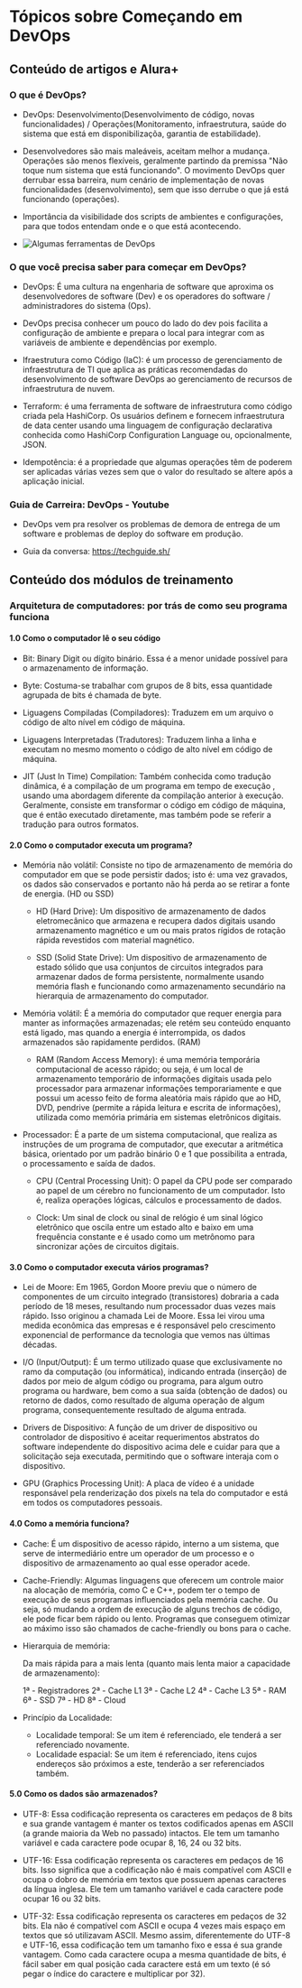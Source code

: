 # Tópicos sobre Começando em DevOps

## Conteúdo de artigos e Alura+

### O que é DevOps?

- DevOps: Desenvolvimento(Desenvolvimento de código, novas funcionalidades) / Operações(Monitoramento, infraestrutura, saúde do sistema que está em disponibilizaçõa, garantia de estabilidade).

- Desenvolvedores são mais maleáveis, aceitam melhor a mudança. Operações são menos flexíveis, geralmente partindo da premissa "Não toque num sistema que está funcionando". O movimento DevOps quer derrubar essa barreira, num cenário de implementação de novas funcionalidades (desenvolvimento), sem que isso derrube o que já está funcionando (operações).

- Importância da visibilidade dos scripts de ambientes e configurações, para que todos entendam onde e o que está acontecendo.

- ![Algumas ferramentas de DevOps](/Anexos/img/ferramentasDevOps.png)

### O que você precisa saber para começar em DevOps?

- DevOps: É uma cultura na engenharia de software que aproxima os desenvolvedores de software (Dev) e os operadores do software / administradores do sistema (Ops).

- DevOps precisa conhecer um pouco do lado do dev pois facilita a configuração de ambiente e prepara o local para integrar com as variáveis de ambiente e dependências por exemplo.

- Ifraestrutura como Código (IaC): é um processo de gerenciamento de infraestrutura de TI que aplica as práticas recomendadas do desenvolvimento de software DevOps ao gerenciamento de recursos de infraestrutura de nuvem.

- Terraform: é uma ferramenta de software de infraestrutura como código criada pela HashiCorp. Os usuários definem e fornecem infraestrutura de data center usando uma linguagem de configuração declarativa conhecida como HashiCorp Configuration Language ou, opcionalmente, JSON.

- Idempotência: é a propriedade que algumas operações têm de poderem ser aplicadas várias vezes sem que o valor do resultado se altere após a aplicação inicial.

### Guia de Carreira: DevOps - Youtube

- DevOps vem pra resolver os problemas de demora de entrega de um software e problemas de deploy do software em produção.

- Guia da conversa: https://techguide.sh/




## Conteúdo dos módulos de treinamento

### Arquitetura de computadores: por trás de como seu programa funciona

#### 1.0 Como o computador lê o seu código

- Bit: Binary Digit ou dígito binário. Essa é a menor unidade possível para o armazenamento de informação.

- Byte: Costuma-se trabalhar com grupos de 8 bits, essa quantidade agrupada de bits é chamada de byte.

- Liguagens Compiladas (Compiladores): Traduzem em um arquivo o código de alto nível em código de máquina.

- Liguagens Interpretadas (Tradutores): Traduzem linha a linha e executam no mesmo momento o código de alto nível em código de máquina.

- JIT (Just In Time) Compilation: Também conhecida como tradução dinâmica, é a compilação de um programa em tempo de execução , usando uma abordagem diferente da compilação anterior à execução. Geralmente, consiste em transformar o código em código de máquina, que é então executado diretamente, mas também pode se referir a tradução para outros formatos.


#### 2.0 Como o computador executa um programa?

- Memória não volátil: Consiste no tipo de armazenamento de memória do computador em que se pode persistir dados; isto é: uma vez gravados, os dados são conservados e portanto não há perda ao se retirar a fonte de energia. (HD ou SSD)

    - HD (Hard Drive): Um dispositivo de armazenamento de dados eletromecânico que armazena e recupera dados digitais usando armazenamento magnético e um ou mais pratos rígidos de rotação rápida revestidos com material magnético.

    - SSD (Solid State Drive): Um dispositivo de armazenamento de estado sólido que usa conjuntos de circuitos integrados para armazenar dados de forma persistente, normalmente usando memória flash e funcionando como armazenamento secundário na hierarquia de armazenamento do computador.

- Memória volátil: É a memória do computador que requer energia para manter as informações armazenadas; ele retém seu conteúdo enquanto está ligado, mas quando a energia é interrompida, os dados armazenados são rapidamente perdidos. (RAM)

    - RAM (Random Access Memory): é uma memória temporária computacional de acesso rápido; ou seja, é um local de armazenamento temporário de informações digitais usada pelo processador para armazenar informações temporariamente e que possui um acesso feito de forma aleatória mais rápido que ao HD, DVD, pendrive (permite a rápida leitura e escrita de informações), utilizada como memória primária em sistemas eletrônicos digitais.

- Processador: É a parte de um sistema computacional, que realiza as instruções de um programa de computador, que executar a aritmética básica, orientado por um padrão binário 0 e 1 que possibilita a entrada, o processamento e saída de dados.

    - CPU (Central Processing Unit): O papel da CPU pode ser comparado ao papel de um cérebro no funcionamento de um computador. Isto é, realiza operações lógicas, cálculos e processamento de dados.

    - Clock: Um sinal de clock ou sinal de relógio é um sinal lógico eletrônico que oscila entre um estado alto e baixo em uma frequência constante e é usado como um metrônomo para sincronizar ações de circuitos digitais.

#### 3.0 Como o computador executa vários programas?

- Lei de Moore: Em 1965, Gordon Moore previu que o número de componentes de um circuito integrado (transistores) dobraria a cada período de 18 meses, resultando num processador duas vezes mais rápido. Isso originou a chamada Lei de Moore. Essa lei virou uma medida econômica das empresas e é responsável pelo crescimento exponencial de performance da tecnologia que vemos nas últimas décadas.

- I/O (Input/Output): É um termo utilizado quase que exclusivamente no ramo da computação (ou informática), indicando entrada (inserção) de dados por meio de algum código ou programa, para algum outro programa ou hardware, bem como a sua saída (obtenção de dados) ou retorno de dados, como resultado de alguma operação de algum programa, consequentemente resultado de alguma entrada.

- Drivers de Dispositivo: A função de um driver de dispositivo ou controlador de dispositivo é aceitar requerimentos abstratos do software independente do dispositivo acima dele e cuidar para que a solicitação seja executada, permitindo que o software interaja com o dispositivo.

- GPU (Graphics Processing Unit): A placa de vídeo é a unidade responsável pela renderização dos pixels na tela do computador e está em todos os computadores pessoais.

#### 4.0 Como a memória funciona?

- Cache: É um dispositivo de acesso rápido, interno a um sistema, que serve de intermediário entre um operador de um processo e o dispositivo de armazenamento ao qual esse operador acede.

- Cache-Friendly: Algumas linguagens que oferecem um controle maior na alocação de memória, como C e C++, podem ter o tempo de execução de seus programas influenciados pela memória cache. Ou seja, só mudando a ordem de execução de alguns trechos de código, ele pode ficar bem rápido ou lento. Programas que conseguem otimizar ao máximo isso são chamados de cache-friendly ou bons para o cache.

- Hierarquia de memória: 

    Da mais rápida para a mais lenta (quanto mais lenta maior a capacidade de armazenamento):

    1ª - Registradores
    2ª - Cache L1
    3ª - Cache L2
    4ª - Cache L3
    5ª - RAM
    6ª - SSD
    7ª - HD
    8ª - Cloud

- Princípio da Localidade: 

    - Localidade temporal: Se um item é referenciado, ele tenderá a ser referenciado novamente.
    - Localidade espacial: Se um item é referenciado, itens cujos endereços são próximos a este, tenderão a ser referenciados também.


#### 5.0 Como os dados são armazenados?

- UTF-8: Essa codificação representa os caracteres em pedaços de 8 bits e sua grande vantagem é manter os textos codificados apenas em ASCII (a grande maioria da Web no passado) intactos. Ele tem um tamanho variável e cada caractere pode ocupar 8, 16, 24 ou 32 bits.

- UTF-16: Essa codificação representa os caracteres em pedaços de 16 bits. Isso significa que a codificação não é mais compatível com ASCII e ocupa o dobro de memória em textos que possuem apenas caracteres da língua inglesa. Ele tem um tamanho variável e cada caractere pode ocupar 16 ou 32 bits.

- UTF-32: Essa codificação representa os caracteres em pedaços de 32 bits. Ela não é compatível com ASCII e ocupa 4 vezes mais espaço em textos que só utilizavam ASCII. Mesmo assim, diferentemente do UTF-8 e UTF-16, essa codificação tem um tamanho fixo e essa é sua grande vantagem. Como cada caractere ocupa a mesma quantidade de bits, é fácil saber em qual posição cada caractere está em um texto (é só pegar o índice do caractere e multiplicar por 32).